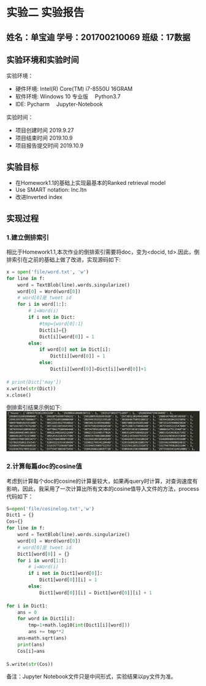 # 实验二 实验报告
## 姓名：单宝迪   学号：201700210069   班级：17数据

## 实验环境和实验时间

实验环境：
- 硬件环境:  Intel(R) Core(TM) i7-8550U  16GRAM
- 软件环境:  Windows 10 专业版 　Python3.7
- IDE: Pycharm 　Jupyter-Notebook

实验时间：

- 项目创建时间 2019.9.27
- 项目结束时间 2019.10.9
- 项目报告提交时间 2019.10.9

## 实验目标

- 在Homework1.1的基础上实现最基本的Ranked retrieval model
- Use SMART notation: lnc.ltn
- 改进Inverted index

## 实现过程

### 1.建立倒排索引

相比于Homework1.1,本次作业的倒排索引需要将doc，变为<docid, td>.因此，倒排索引在之前的基础上做了改进，实现源码如下:
```python
x = open('file/word.txt', 'w')
for line in f:
    word = TextBlob(line).words.singularize()
    word[0] = Word(word[0])
    # word[0]是 tweet id
    for i in word[1:]:
        # i=Word(i)
        if i not in Dict:
            #tmp={word[0]:1}
            Dict[i]={}
            Dict[i][word[0]] = 1
        else:
            if word[0] not in Dict[i]:
                Dict[i][word[0]] = 1
            else:
                Dict[i][word[0]]=Dict[i][word[0]]+1

# print(Dict['may'])
x.write(str(Dict))
x.close()
```
倒排索引结果示例如下:
![cmd-markdown-logo](./images/img1.jpg)

### 2.计算每篇doc的cosine值

考虑到计算每个doc的cosine的计算量较大，如果再query时计算，对查询速度有影响，因此，我采用了一次计算出所有文本的cosine值导入文件的方法，process代码如下：
```python
S=open('file/cosinelog.txt','w')
Dict1 = {}
Cos={}
for line in f:
    word = TextBlob(line).words.singularize()
    word[0] = Word(word[0])
    # word[0]是 tweet id
    Dict1[word[0]] = {}
    for i in word[1:]:
        # i=Word(i)
        if i not in Dict1[word[0]]:
            Dict1[word[0]][i] = 1
        else:
            Dict1[word[0]][i] = Dict1[word[0]][i] + 1

for i in Dict1:
    ans = 0
    for word in Dict1[i]:
        tmp=1+math.log10(int(Dict1[i][word]))
        ans += tmp**2
    ans=math.sqrt(ans)
    print(ans)
    Cos[i]=ans

S.write(str(Cos))
```




备注：Jupyter Notebook文件只是中间形式，实验结果以py文件为准。